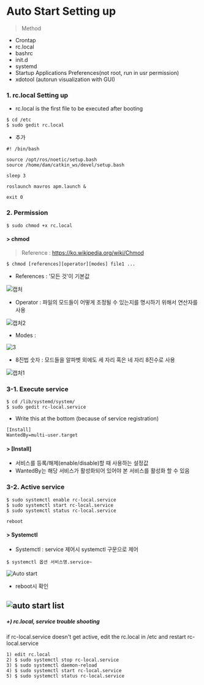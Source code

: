 Auto Start Setting up
===

> Method
- Crontap
- rc.local
- bashrc
- init.d
- systemd
- Startup Applications Preferences(not root, run in usr permission)
- xdotool (autorun visualization with GUI)

### 1. rc.local Setting up
+ rc.local is the first file to be executed after booting
```
$ cd /etc
$ sudo gedit rc.local
```
- 추가
```
#! /bin/bash

source /opt/ros/noetic/setup.bash
source /home/dam/catkin_ws/devel/setup.bash

sleep 3

roslaunch mavros apm.launch &

exit 0
```

### 2. Permission
```
$ sudo chmod +x rc.local
```
#### > chmod
> Reference : https://ko.wikipedia.org/wiki/Chmod
```
$ chmod [references][operator][modes] file1 ...
```

- References : '모든 것'이 기본값

![캡처](https://user-images.githubusercontent.com/108650199/178147482-da96fa68-3cbf-4eaa-a126-bfb56634b9e3.PNG)

- Operator : 파일의 모드들이 어떻게 조정될 수 있는지를 명시하기 위해서 연산자를 사용

![캡처2](https://user-images.githubusercontent.com/108650199/178147485-366d15b5-c7a8-4635-9ccf-1c89b79804c1.PNG)

- Modes :

![3](https://user-images.githubusercontent.com/108650199/178147486-21499caf-3633-4640-98bf-ddad7fb1536f.PNG)

- 8진법 숫자 : 모드들을 알파벳 외에도 세 자리 혹은 네 자리 8진수로 사용

![캡처1](https://user-images.githubusercontent.com/108650199/178147488-d5285118-96c5-4ba0-aba9-4d0bd7ca2b8c.PNG)



### 3-1. Execute service 
```
$ cd /lib/systemd/system/
$ sudo gedit rc-local.service
```
+ Write this at the bottom (because of service registration)
```
[Install]
WantedBy=multi-user.target
```

#### > [Install]
- 서비스를 등록/해제(enable/disable)할 때 사용하는 설정값
- WantedBy는 해당 서비스가 활성화되어 있어야 본 서비스를 활성화 할 수 있음

### 3-2. Active service
```
$ sudo systemctl enable rc-local.service
$ sudo systemctl start rc-local.service
$ sudo systemctl status rc-local.service

reboot
```

#### > Systemctl
- Systemctl : service 제어시 systemctl 구문으로 제어
```
$ systemctl 옵션 서비스명.service~
```

![Auto start](https://user-images.githubusercontent.com/108650199/177737731-3958843b-456c-4ce2-8467-fdb59a9e2cf3.png)

- reboot시 확인

![auto start list](https://user-images.githubusercontent.com/108650199/178170598-097ecde3-97fa-4d10-8e2f-c7dd0cb4ca0e.png)
---
##### +) rc.local, service trouble shooting
if rc-local.service doesn't get active, edit the rc.local in /etc and restart rc-local.service
```
1) edit rc.local
2) $ sudo systemctl stop rc-local.service
3) $ sudo systemctl daemon-reload
4) $ sudo systemctl start rc-local.service
5) $ sudo systemctl status rc-local.service
```
